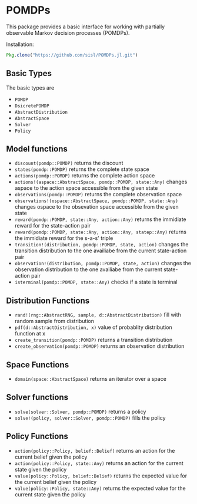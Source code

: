 # POMDPs

This package provides a basic interface for working with partially observable Markov decision processes (POMDPs).

Installation:
```julia
Pkg.clone("https://github.com/sisl/POMDPs.jl.git")
```

## Basic Types

The basic types are

- `POMDP`
- `DsicretePOMDP`
- `AbstractDistribution`
- `AbstractSpace`
- `Solver`
- `Policy`

## Model functions

- `discount(pomdp::POMDP)` returns the discount
- `states(pomdp::POMDP)` returns the complete state space 
- `actions(pomdp::POMDP)` returns the complete action space
- `actions!(aspace::AbstractSpace, pomdp::POMDP, state::Any)` changes aspace to the action space accessible from the given state
- `observations(pomdp::POMDP)` returns the complete observation space
- `observations!(ospace::AbstractSpace, pomdp::POMDP, state::Any)` changes ospace to the obsevation space accessible from the given state
- `reward(pomdp::POMDP, state::Any, action::Any)` returns the immidiate reward for the state-action pair
- `reward(pomdp::POMDP, state::Any, action::Any, statep::Any)` returns the immidiate reward for the s-a-s' triple
- `transition!(distribution, pomdp::POMDP, state, action)` changes the transition distribution to the one availiabe from the current state-action pair 
- `observation!(distribution, pomdp::POMDP, state, action)` changes the observation distribution to the one availiabe from the current state-action pair 
- `isterminal(pomdp::POMDP, state::Any)` checks if a state is terminal


## Distribution Functions

- `rand!(rng::AbstractRNG, sample, d::AbstractDistribution)` fill with random sample from distribution
- `pdf(d::AbstractDistribution, x)` value of probablity distribution function at x
- `create_transition(pomdp::POMDP)` returns a transition distribution
- `create_observation(pomdp::POMDP)` returns an observation distribution


## Space Functions
- `domain(space::AbstractSpace)` returns an iterator over a space


## Solver functions

- `solve(solver::Solver, pomdp::POMDP)` returns a policy
- `solve!(policy, solver::Solver, pomdp::POMDP)` fills the policy


## Policy Functions
- `action(policy::Policy, belief::Belief)` returns an action for the current belief given the policy
- `action(policy::Policy, state::Any)` returns an action for the current state given the policy
- `value(policy::Policy, belief::Belief)` returns the expected value for the current belief given the policy
- `value(policy::Policy, state::Any)` returns the expected value for the current state given the policy

